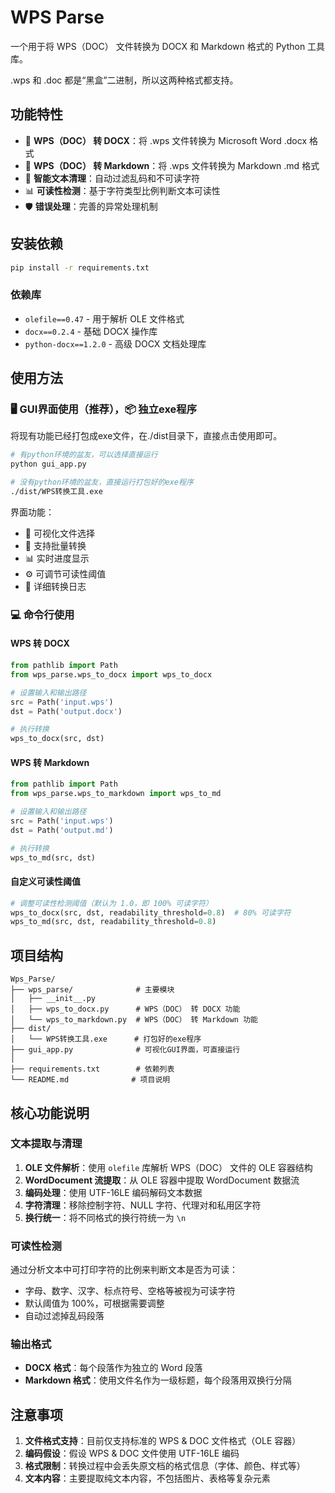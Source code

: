 # WPS Parse

一个用于将 WPS（DOC） 文件转换为 DOCX 和 Markdown 格式的 Python 工具库。

.wps 和 .doc 都是“黑盒”二进制，所以这两种格式都支持。

## 功能特性

- 🔄 **WPS（DOC） 转 DOCX**：将 .wps 文件转换为 Microsoft Word .docx 格式
- 📝 **WPS（DOC） 转 Markdown**：将 .wps 文件转换为 Markdown .md 格式
- 🧹 **智能文本清理**：自动过滤乱码和不可读字符
- 📊 **可读性检测**：基于字符类型比例判断文本可读性
- 🛡️ **错误处理**：完善的异常处理机制

## 安装依赖

```bash
pip install -r requirements.txt
```

### 依赖库

- `olefile==0.47` - 用于解析 OLE 文件格式
- `docx==0.2.4` - 基础 DOCX 操作库
- `python-docx==1.2.0` - 高级 DOCX 文档处理库

## 使用方法

### 🖥️ GUI界面使用（推荐），📦 独立exe程序

将现有功能已经打包成exe文件，在./dist目录下，直接点击使用即可。

```bash
# 有python环境的盆友，可以选择直接运行
python gui_app.py

# 没有python环境的盆友，直接运行打包好的exe程序
./dist/WPS转换工具.exe
```

界面功能：

- 📁 可视化文件选择
- 🔄 支持批量转换
- 📊 实时进度显示
- ⚙️ 可调节可读性阈值
- 📝 详细转换日志

### 💻 命令行使用

#### WPS 转 DOCX

```python
from pathlib import Path
from wps_parse.wps_to_docx import wps_to_docx

# 设置输入和输出路径
src = Path('input.wps')
dst = Path('output.docx')

# 执行转换
wps_to_docx(src, dst)
```

#### WPS 转 Markdown

```python
from pathlib import Path
from wps_parse.wps_to_markdown import wps_to_md

# 设置输入和输出路径
src = Path('input.wps')
dst = Path('output.md')

# 执行转换
wps_to_md(src, dst)
```

#### 自定义可读性阈值

```python
# 调整可读性检测阈值（默认为 1.0，即 100% 可读字符）
wps_to_docx(src, dst, readability_threshold=0.8)  # 80% 可读字符
wps_to_md(src, dst, readability_threshold=0.8)
```

## 项目结构

```
Wps_Parse/
├── wps_parse/              # 主要模块
│   ├── __init__.py
│   ├── wps_to_docx.py      # WPS（DOC） 转 DOCX 功能
│   └── wps_to_markdown.py  # WPS（DOC） 转 Markdown 功能
├── dist/ 
│   └── WPS转换工具.exe      # 打包好的exe程序
├── gui_app.py              # 可视化GUI界面，可直接运行
│ 
├── requirements.txt        # 依赖列表
└── README.md              # 项目说明
```

## 核心功能说明

### 文本提取与清理

1. **OLE 文件解析**：使用 `olefile` 库解析 WPS（DOC） 文件的 OLE 容器结构
2. **WordDocument 流提取**：从 OLE 容器中提取 WordDocument 数据流
3. **编码处理**：使用 UTF-16LE 编码解码文本数据
4. **字符清理**：移除控制字符、NULL 字符、代理对和私用区字符
5. **换行统一**：将不同格式的换行符统一为 `\n`

### 可读性检测

通过分析文本中可打印字符的比例来判断文本是否为可读：

- 字母、数字、汉字、标点符号、空格等被视为可读字符
- 默认阈值为 100%，可根据需要调整
- 自动过滤掉乱码段落

### 输出格式

- **DOCX 格式**：每个段落作为独立的 Word 段落
- **Markdown 格式**：使用文件名作为一级标题，每个段落用双换行分隔

## 注意事项

1. **文件格式支持**：目前仅支持标准的 WPS & DOC 文件格式（OLE 容器）
2. **编码假设**：假设 WPS & DOC 文件使用 UTF-16LE 编码
3. **格式限制**：转换过程中会丢失原文档的格式信息（字体、颜色、样式等）
4. **文本内容**：主要提取纯文本内容，不包括图片、表格等复杂元素
